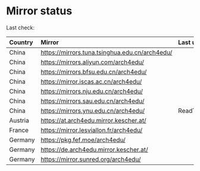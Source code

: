 <script src="./time.js"></script>
# Mirror status
Last check: <script type="text/javascript">localize(1685701101.995762);</script>

|Country|Mirror|Last update|
|:------|:-----|:----------|
|China|https://mirrors.tuna.tsinghua.edu.cn/arch4edu/|<script type="text/javascript">localize(1685644418);</script>|
|China|https://mirrors.aliyun.com/arch4edu/|<script type="text/javascript">localize(1685644418);</script>|
|China|https://mirrors.bfsu.edu.cn/arch4edu/|<script type="text/javascript">localize(1685644418);</script>|
|China|https://mirror.iscas.ac.cn/arch4edu/|<script type="text/javascript">localize(1685687584);</script>|
|China|https://mirrors.nju.edu.cn/arch4edu/|<script type="text/javascript">localize(1685644418);</script>|
|China|https://mirrors.sau.edu.cn/arch4edu/|<script type="text/javascript">localize(1673850842);</script>|
|China|https://mirrors.ynu.edu.cn/arch4edu/|ReadTimeout|
|Austria|https://at.arch4edu.mirror.kescher.at/|<script type="text/javascript">localize(1685644418);</script>|
|France|https://mirror.lesviallon.fr/arch4edu/|<script type="text/javascript">localize(1685644418);</script>|
|Germany|https://pkg.fef.moe/arch4edu/|<script type="text/javascript">localize(1685644418);</script>|
|Germany|https://de.arch4edu.mirror.kescher.at/|<script type="text/javascript">localize(1685644418);</script>|
|Germany|https://mirror.sunred.org/arch4edu/|<script type="text/javascript">localize(1685644418);</script>|

<script src="./tablefilter/tablefilter.js"></script>
<script src="./table.js"></script>